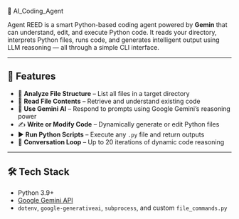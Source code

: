 🧠 AI_Coding_Agent

Agent REED is a smart Python-based coding agent powered by **Gemin** that can understand, edit, and execute Python code. It reads your directory, interprets Python files, runs code, and generates intelligent output using LLM reasoning — all through a simple CLI interface.

---

## 🚀 Features

- 📁 **Analyze File Structure** – List all files in a target directory
- 📄 **Read File Contents** – Retrieve and understand existing code
- 🧠 **Use Gemini AI** – Respond to prompts using Google Gemini’s reasoning power
- ✍️ **Write or Modify Code** – Dynamically generate or edit Python files
- ▶️ **Run Python Scripts** – Execute any `.py` file and return outputs
- 🧵 **Conversation Loop** – Up to 20 iterations of dynamic code reasoning

---

## 🛠️ Tech Stack

- Python 3.9+
- [Google Gemini API](https://ai.google.dev)
- `dotenv`, `google-generativeai`, `subprocess`, and custom `file_commands.py`



